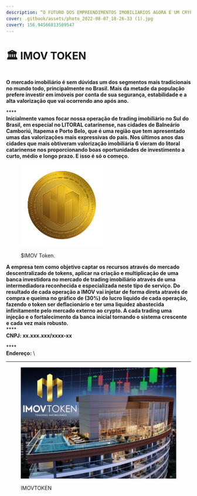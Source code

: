 ```yaml
---
description: “O FUTURO DOS EMPREENDIMENTOS IMOBILIARIOS AGORA É UM CRYPTO ATIVO.”
cover: .gitbook/assets/photo_2022-08-07_18-26-33 (1).jpg
coverY: 156.94566813509547
---
```


# 🏛 IMOV TOKEN

\
**O mercado imobiliário  é sem dúvidas um dos segmentos mais tradicionais no mundo todo, principalmente no Brasil. Mais da metade da população prefere investir em imóveis por conta de sua segurança, estabilidade e a alta valorização que vai ocorrendo ano após ano.**

****\
**Inicialmente vamos focar nossa operação de trading imobiliário no Sul do Brasil, em especial no LITORAL catarinense, nas cidades de Balneário Camboriú, Itapema e Porto Belo, que é uma região que tem apresentado umas das valorizações mais expressivas do país. Nos últimos anos das cidades que mais obtiveram valorização imobiliária 6 vieram do litoral catarinense nos proporcionando boas oportunidades de investimento a curto, médio e longo prazo. E isso é só o começo.**

<figure><img src=".gitbook/assets/image (9).png" alt=""><figcaption><p>$IMOV Token.</p></figcaption></figure>

**A empresa tem como objetivo captar os recursos através do mercado descentralizado de tokens, aplicar na criação e multiplicação de uma banca investidora no mercado de trading imobiliário através de uma intermediadora reconhecida e especializada neste tipo de serviço. Do resultado de cada operação a IMOV vai injetar de forma direta através de compra e queima no gráfico de (30%) do lucro liquido de cada operação, fazendo o token ser deflacionário e ter uma liquidez abastecida infinitamente pelo mercado externo ao crypto. A cada trading uma injeção e o fortalecimento da banca inicial tornando o sistema crescente e cada vez mais robusto.**\
****\
**CNPJ: xx.xxx.xxx/xxxx-xx**

****\
**Endereço:** \
****

<figure><img src=".gitbook/assets/image (10).png" alt=""><figcaption><p>IMOVTOKEN</p></figcaption></figure>
